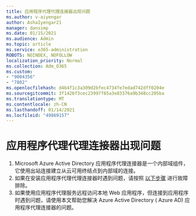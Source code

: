 ```yaml
---
title: 应用程序代理代理连接器出现问题
ms.author: v-aiyengar
author: AshaIyengar21
manager: dansimp
ms.date: 01/15/2021
ms.audience: Admin
ms.topic: article
ms.service: o365-administration
ROBOTS: NOINDEX, NOFOLLOW
localization_priority: Normal
ms.collection: Adm_O365
ms.custom:
- "9004356"
- "7802"
ms.openlocfilehash: d4b4f1c3a309d2bfec4734fe7edad742dff0204e
ms.sourcegitcommit: 3f1426f3cec23997f65a3e83376a9b348cc205ba
ms.translationtype: MT
ms.contentlocale: zh-CN
ms.lasthandoff: 01/14/2021
ms.locfileid: "49869157"
---
```

# <a name="im-having-a-problem-with-the-application-proxy-agent-connector"></a>应用程序代理代理连接器出现问题

1. Microsoft Azure Active Directory 应用程序代理连接器是一个内部域组件，它使用出站连接建立从云可用终结点到内部域的连接。
1. 如果在安装应用程序代理代理连接器时遇到问题，请按照 [以下步骤](https://docs.microsoft.com/azure/active-directory/application-proxy-connector-installation-problem/?WT.mc_id=UI_AAD_Enterprise_Apps_Support_L2_Overview) 进行故障排除。
1. 如果使用应用程序代理服务远程访问本地 Web 应用程序，但连接到应用程序时遇到问题，请使用本文帮助您解决 Azure Active Directory ([](https://docs.microsoft.com/azure/active-directory/manage-apps/application-proxy-debug-connectors) Azure AD) 应用程序代理连接器的问题。
